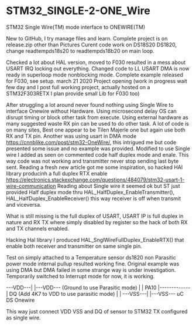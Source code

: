 # STM32_SINGLE-2-ONE_Wire
STM32 Single Wire(TM) mode interface to ONEWIRE(TM)

New to GitHub, I try manage files and learn. Complete project is on release.zip other than Pictures
 Curent code work on DS18S20 DS1820, change readtempds18s20 to readtempds18b20 on main loop.
 
Checked a lot about HAL version, moved to F030 resulted in a mess about USART IRQ locking out everything.
 Changed code to LL USART DMA is now ready in superloop mode nonblocking mode.
 Complete example released for F030, see setup.
march 21 2020 Project opening (work in progress wait few day and I post full working project, actually hosted on a STM32F303RETX I plan provide small Lib for F030 too)

 After struggling a lot around never found nothing using Single Wire to interface Onewire without Hardware.
  Using microsecond delay OS can disrupt timing or block other task from execute.
  Using external hardware as many suggested waste RX pin can be used to do other task.
  A lot of code is on many sites, Best one appear to be Tilen Majerle one but again use both RX and TX pin.
  Another was using usart in DMA mode https://cnnblike.com/post/stm32-OneWire/, this intrigued me but code presented some issue and no example was provided.
 Modified to use Single wire I added as seen on commented code half duplex mode and enale.
 This way code was not working and transmitter never stop sending last byte sent.
 Reading a fresh new article got me some inspiration, so hacked HAl library producinh a full duplex RTX enable
 https://electronics.stackexchange.com/questions/484079/stm32-usart-1-wire-communication
   Reading about Single wire it seemed ok but ST just provided Half duplex mode thru
  HAL_HalfDuplex_EnableTransmitter(),
  HAL_HalfDuplex_EnableReceiver() this way receiver is off when transmit and viceversa.
  
 What is still missing is the full duplex of USART, USART IP is full duplex in nature and RX TX where simply disabled by register so the hack of both RX and TX channels enabled.
  
 Hacking Hal library I produced HAL_SnglWireFullDuplex_EnableRTX() that enable both receiver and transmitter on same single pin.

Test on simply attached to a Temperature sensor ds1820 non Parasitic power mode internal pullup resulted working fine.
Original example was using DMA but DMA failed in some strange way is under investigation.
 Temporarily switched to Interrupt mode for now, it is working.
 
 
 ---VDD---|             |---VDD--- (Ground to use Parasitic mode)
          |             |
     PA10 |-------------| DQ       (Add 4K7 to VDD to use parasitic mode)
          |             |
 ---VSS---|             |---VSS---
    uC                   DS Onewire
    
   This way just connect VDD VSS and DQ of sensor to STM32 TX configured as single wire.
   
